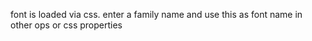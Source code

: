 font is loaded via css. enter a family name and use this as font name in other ops or css properties